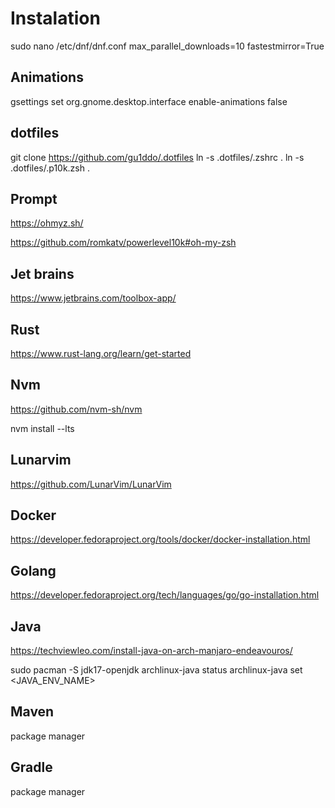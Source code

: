# Instalation
sudo nano /etc/dnf/dnf.conf
max_parallel_downloads=10
fastestmirror=True


## Animations

gsettings set org.gnome.desktop.interface enable-animations false


## dotfiles
git clone https://github.com/gu1ddo/.dotfiles
ln -s .dotfiles/.zshrc .
ln -s .dotfiles/.p10k.zsh .


## Prompt

https://ohmyz.sh/

https://github.com/romkatv/powerlevel10k#oh-my-zsh


## Jet brains

https://www.jetbrains.com/toolbox-app/


## Rust

https://www.rust-lang.org/learn/get-started


## Nvm

https://github.com/nvm-sh/nvm

nvm install --lts


## Lunarvim

https://github.com/LunarVim/LunarVim


## Docker

https://developer.fedoraproject.org/tools/docker/docker-installation.html


## Golang

https://developer.fedoraproject.org/tech/languages/go/go-installation.html

## Java
https://techviewleo.com/install-java-on-arch-manjaro-endeavouros/

sudo pacman -S jdk17-openjdk
archlinux-java status
archlinux-java set <JAVA_ENV_NAME>

## Maven

package manager

## Gradle

package manager


